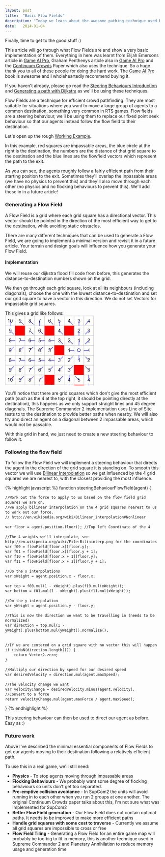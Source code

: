 ```yaml
---
layout: post
title:  "Basic Flow Fields"
description: "Today we learn about the awesome pathing technique used by Supreme Commander 2 and Planetary Annihilation"
date:   2014-01-04
---
```


Finally, time to get to the good stuff :)

This article will go through what Flow Fields are and show a very basic implementation of them.
Everything in here was learnt from Elijah Emersons article in [Game AI Pro], Graham Penthenys article also in [Game AI Pro] and the [Continuum Crowds] Paper which also uses the technique. So a huge thank you to all of these people for doing the hard work. The [Game AI Pro] book is awesome and I wholeheartedly recommend buying it.

[Game AI Pro]: http://www.gameaipro.com/
[Continuum Crowds]: http://grail.cs.washington.edu/projects/crowd-flows/

If you haven't already, please go read the [Steering Behaviours Introduction] and [Generating a path with Dijkstra] as we'll be using these techniques.

[Steering Behaviours Introduction]: /2014/01/02/steering-introduction.html
[Generating a path with Dijkstra]: /2013/12/31/generating-a-path-dijkstra.html

Flow Fields are a technique for efficient crowd pathfinding. They are most suitable for situations where you want to move a large group of agents to a common destination, something very common in RTS games.
Flow fields are a steering behaviour, we'll be using them to replace our fixed point seek behaviour so that our agents instead follow the flow field to their destination.

Let's open up the rough [Working Example].

[Working Example]: /examples/4-basic-flow-fields/index.html

In this example, red squares are impassable areas, the blue circle at the right is the destination, the numbers are the distance of that grid square to the destination and the blue lines are the flowfield vectors which represent the path to the exit.

As you can see, the agents roughly follow a fairly efficient path from their starting position to the exit.
Sometimes they'll overlap the inpassable areas (we have no physics to prevent this) and they'll also move through each other (no physics and no flocking behaviours to prevent this). 
We'll add these in in a future article!

### Generating a Flow Field

A Flow Field is a grid where each grid square has a directional vector. This vector should be pointed in the direction of the most efficient way to get to the destination, while avoiding static obstacles.

There are many different techniques that can be used to generate a Flow Field, we are going to implement a minimal version and revisit it in a future article. Your terrain and design goals will influence how you generate your Flow Field.

#### Implementation

We will reuse our dijkstra flood fill code from before, this generates the distance-to-destination numbers shown on the grid.

We then go through each grid square, look at all its neighbours (including diagonals), choose the one with the lowest distance-to-destination and set our grid square to have a vector in this direction. We do not set Vectors for impassable grid squares.

This gives a grid like follows:<br/>
<img src="/images/flowfield.png" />

You'll notice that there are grid squares which don't give the most efficient path (such as the 4 at the top right, it should be pointing directly at the destination), this happens as we only support straight lines and 45 degree diagonals. The Supreme Commander 2 implementation uses Line of Site tests to to the destination to provide better paths when nearby. We will also try and direct an agent on a diagonal between 2 impassable areas, which would not be passable.

With this grid in hand, we just need to create a new steering behaviour to follow it.

### Following the flow field

To follow the Flow Field we will implement a steering behaviour that directs the agent in the direction of the grid square it is standing on. To smooth this vector we will use [Bilinear Interpolation] so we get influenced by the 4 grid squares we are nearest to, with the closest providing the most influence.

[Bilinear Interpolation]: http://en.wikipedia.org/wiki/Bilinear_interpolation

{% highlight javascript %}
function steeringBehaviourFlowField(agent) {

	//Work out the force to apply to us based on the flow field grid squares we are on.
	//we apply bilinear interpolation on the 4 grid squares nearest to us to work out our force.
	// http://en.wikipedia.org/wiki/Bilinear_interpolation#Nonlinear

	var floor = agent.position.floor(); //Top left Coordinate of the 4

	//The 4 weights we'll interpolate, see http://en.wikipedia.org/wiki/File:Bilininterp.png for the coordinates
	var f00 = flowField[floor.x][floor.y];
	var f01 = flowField[floor.x][floor.y + 1];
	var f10 = flowField[floor.x + 1][floor.y];
	var f11 = flowField[floor.x + 1][floor.y + 1];

	//Do the x interpolations
	var xWeight = agent.position.x - floor.x;

	var top = f00.mul(1 - xWeight).plus(f10.mul(xWeight));
	var bottom = f01.mul(1 - xWeight).plus(f11.mul(xWeight));

	//Do the y interpolation
	var yWeight = agent.position.y - floor.y;

	//This is now the direction we want to be travelling in (needs to be normalized)
	var direction = top.mul(1 - yWeight).plus(bottom.mul(yWeight)).normalize();


	//If we are centered on a grid square with no vector this will happen
	if (isNaN(direction.length())) {
		return Vector2.zero;
	}

	//Multiply our direction by speed for our desired speed
	var desiredVelocity = direction.mul(agent.maxSpeed);

	//The velocity change we want
	var velocityChange = desiredVelocity.minus(agent.velocity);
	//Convert to a force
	return velocityChange.mul(agent.maxForce / agent.maxSpeed);
}
{% endhighlight %}

This steering behaviour can then be used to direct our agent as before. Easy as :)

### Future work

Above I've described the minimal essential components of Flow Fields to get our agents moving to their destination following a relatively efficient path.

To use this in a real game, we'll still need:

- **Physics** - To stop agents moving through impassable areas
- **Flocking Behaviours** - We probably want some degree of flocking behaviours so units don't get too separated.
- **Pre-emptive collision avoidance** - In SupCom2 the units will avoid running in to each other when you run 2 groups at one another. The original Continuum Crowds paper talks about this, I'm not sure what was implemented for SupCom2
- **Better Flow Field generation** - Our Flow Field does not contain optimal paths. It needs to be improved to make more efficient paths
- **Handle grid squares with some cost to traverse** - Currently we assume all grid squares are impossible to cross or free
- **Flow Field Tiling** - Generating a Flow Field for an entire game map will probably be too big to fit in memory, this is another technique used in Supreme Commander 2 and Planetary Annihilation to reduce memory usage and generation time
